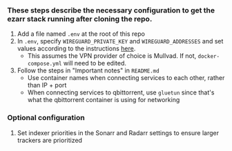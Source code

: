 ### These steps describe the necessary configuration to get the ezarr stack running after cloning the repo.

1. Add a file named `.env` at the root of this repo
1. In `.env`, specify `WIREGUARD_PRIVATE_KEY` and `WIREGUARD_ADDRESSES` and set values according to the instructions [here](https://github.com/qdm12/gluetun-wiki/blob/main/setup/providers/mullvad.md#wireguard-only).
   - This assumes the VPN provider of choice is Mullvad. If not, `docker-compose.yml` will need to be edited.
1. Follow the steps in "Important notes" in `README.md`
   - Use container names when connecting services to each other, rather than IP + port
   - When connecting services to qbittorrent, use `gluetun` since that's what the qbittorrent container is using for networking


### Optional configuration

1. Set indexer priorities in the Sonarr and Radarr settings to ensure larger trackers are prioritized

